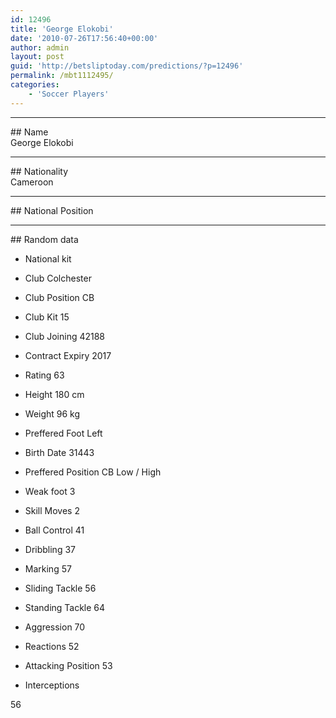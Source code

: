 ```yaml
---
id: 12496
title: 'George Elokobi'
date: '2010-07-26T17:56:40+00:00'
author: admin
layout: post
guid: 'http://betsliptoday.com/predictions/?p=12496'
permalink: /mbt1112495/
categories:
    - 'Soccer Players'
---
```


- - - - - -

\## Name  
 George Elokobi

- - - - - -

\## Nationality  
 Cameroon

- - - - - -

\## National Position

- - - - - -

\## Random data

- National kit
- Club
 Colchester

- Club Position
 CB

- Club Kit
 15

- Club Joining
 42188

- Contract Expiry
 2017

- Rating
 63

- Height
 180 cm

- Weight
 96 kg

- Preffered Foot
 Left

- Birth Date
 31443

- Preffered Position
 CB Low / High

- Weak foot
 3

- Skill Moves
 2

- Ball Control
 41

- Dribbling
 37

- Marking
 57

- Sliding Tackle
 56

- Standing Tackle
 64

- Aggression
 70

- Reactions
 52

- Attacking Position
 53

- Interceptions

 56